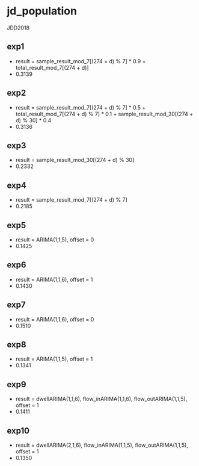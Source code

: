 # jd_population
JDD2018

## exp1

- result = sample_result_mod_7[(274 + d) % 7] * 0.9 + total_result_mod_7[(274 + d)]
- 0.3139

## exp2

- result = sample_result_mod_7[(274 + d) % 7] * 0.5 + total_result_mod_7[(274 + d) % 7] * 0.1 + sample_result_mod_30[(274 + d) % 30] * 0.4
- 0.3136

## exp3

- result = sample_result_mod_30[(274 + d) % 30]
- 0.2332

## exp4

- result = sample_result_mod_7[(274 + d) % 7] 
- 0.2185

## exp5

- result = ARIMA(1,1,5), offset = 0
- 0.1425

## exp6

- result = ARIMA(1,1,6), offset = 1
- 0.1430

## exp7

- result = ARIMA(1,1,6), offset = 0
- 0.1510

## exp8

- result = ARIMA(1,1,5), offset = 1
- 0.1341

## exp9

- result = dwellARIMA(1,1,6), flow_inARIMA(1,1,6), flow_outARIMA(1,1,5), offset = 1
- 0.1411

## exp10

- result = dwellARIMA(2,1,6), flow_inARIMA(1,1,5), flow_outARIMA(1,1,5), offset = 1
- 0.1350

